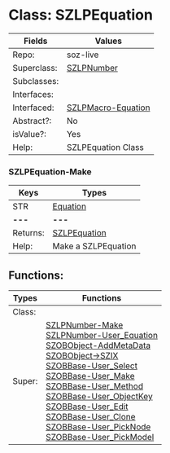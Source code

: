 
# Class:	SZLPEquation

| Fields | Values |
| --------- | --------- |
| Repo: | soz-live |
| Superclass: | [SZLPNumber](SZLPNumber.html) |
| Subclasses: |  |
| Interfaces: |  |
| Interfaced: | [SZLPMacro-Equation](SZLPMacro-Equation.html) |
| Abstract?: | No |
| isValue?: | Yes |
| Help: | SZLPEquation Class |

### SZLPEquation-Make

| Keys | Types |
| --------- | --------- |
| STR | [Equation](Equation.html) |
| **---** | **---** |
| Returns: | [SZLPEquation](SZLPEquation.html) |
| Help: | Make a SZLPEquation |


## Functions:

| Types | Functions |
| --------- | --------- |
| Class: |  |
| Super: | [SZLPNumber-Make](SZLPNumber.html) <br> [SZLPNumber-User_Equation](SZLPNumber.html) <br> [SZOBObject-AddMetaData](SZOBObject.html) <br> [SZOBObject->SZIX](SZOBObject.html) <br> [SZOBBase-User_Select](SZOBBase.html) <br> [SZOBBase-User_Make](SZOBBase.html) <br> [SZOBBase-User_Method](SZOBBase.html) <br> [SZOBBase-User_ObjectKey](SZOBBase.html) <br> [SZOBBase-User_Edit](SZOBBase.html) <br> [SZOBBase-User_Clone](SZOBBase.html) <br> [SZOBBase-User_PickNode](SZOBBase.html) <br> [SZOBBase-User_PickModel](SZOBBase.html) |


